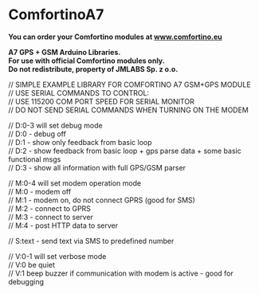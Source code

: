 # ComfortinoA7

**You can order your Comfortino modules at www.comfortino.eu**  
  
  
**A7 GPS + GSM Arduino Libraries.  
For use with official Comfortino modules only.  
Do not redistribute, property of JMLABS Sp. z o.o.**  
  
// SIMPLE EXAMPLE LIBRARY FOR COMFORTINO A7 GSM+GPS MODULE  
// USE SERIAL COMMANDS TO CONTROL:  
// USE 115200 COM PORT SPEED FOR SERIAL MONITOR  
// DO NOT SEND SERIAL COMMANDS WHEN TURNING ON THE MODEM  
  
// D:0-3 will set debug mode  
// D:0 - debug off  
// D:1 - show only feedback from basic loop  
// D:2 - show feedback from basic loop + gps parse data + some basic functional msgs  
// D:3 - show all information with full GPS/GSM parser  
  
// M:0-4 will set modem operation mode  
// M:0 - modem off  
// M:1 - modem on, do not connect GPRS (good for SMS)  
// M:2 - connect to GPRS  
// M:3 - connect to server   
// M:4 - post HTTP data to server   
  
// S:text - send text via SMS to predefined number  
  
// V:0-1  will set verbose mode  
// V:0 be quiet  
// V:1 beep buzzer if communication with modem is active - good for debugging  
